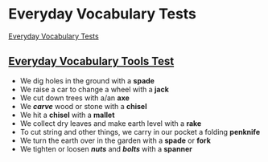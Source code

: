 # Everyday Vocabulary Tests
[Everyday Vocabulary Tests](https://www.englishtestsonline.com/english-vocabulary-tests/everyday/)


## [Everyday Vocabulary Tools Test](https://www.englishtestsonline.com/everyday-vocabulary-tools-test/)

* We dig holes in the ground with a **spade**
* We raise a car to change a wheel with a **jack**
* We cut down trees with a/an **axe**
* We **_carve_** wood or stone with a **chisel**
* We hit a **chisel** with a **mallet**
* We collect dry leaves and make earth level with a **rake**
* To cut string and other things, we carry in our pocket a folding **penknife**
* We turn the earth over in the garden with a **spade** or **fork**
* We tighten or loosen **_nuts_** and **_bolts_** with a **spanner**
